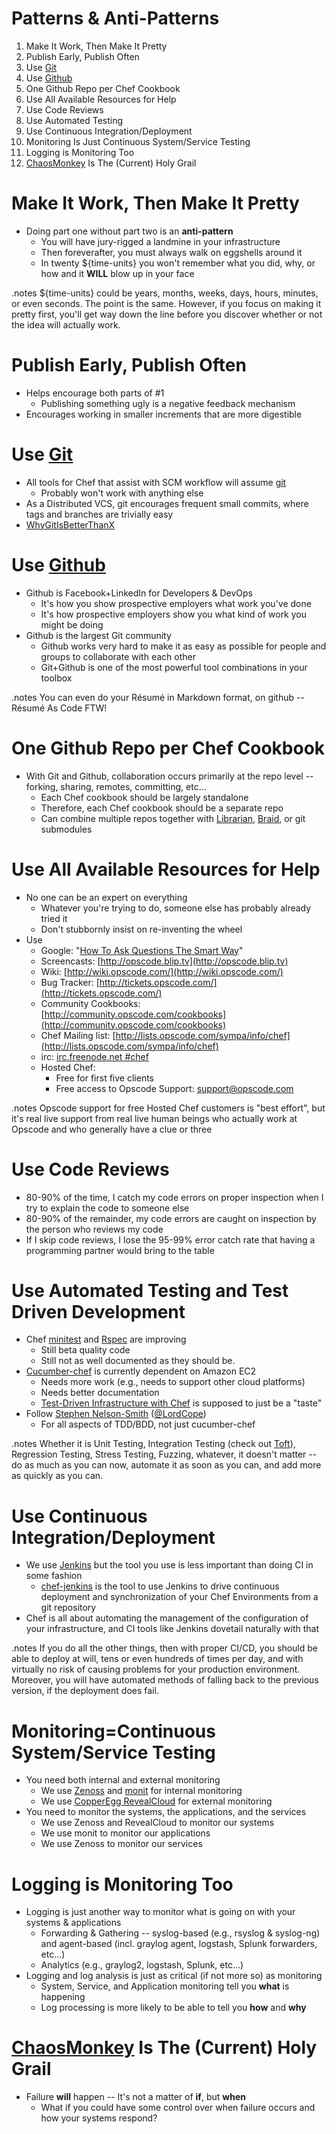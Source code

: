# Patterns & Anti-Patterns

1. Make It Work, Then Make It Pretty
1. Publish Early, Publish Often
1. Use [Git](http://git-scm.com/)
1. Use [Github](https://github.com/)
1. One Github Repo per Chef Cookbook
1. Use All Available Resources for Help
1. Use Code Reviews
1. Use Automated Testing
1. Use Continuous Integration/Deployment
1. Monitoring Is Just Continuous System/Service Testing
1. Logging is Monitoring Too
1. [ChaosMonkey](http://www.readwriteweb.com/cloud/2010/12/chaos-monkey-how-netflix-uses.php) Is The (Current) Holy Grail

# Make It Work, Then Make It Pretty

* Doing part one without part two is an __anti-pattern__
    + You will have jury-rigged a landmine in your infrastructure
    + Then foreverafter, you must always walk on eggshells around it
    + In twenty ${time-units} you won't remember what you did, why, or how and it __WILL__ blow up in your face

.notes ${time-units} could be years, months, weeks, days, hours, minutes,
or even seconds.  The point is the same.  However, if you focus on making
it pretty first, you'll get way down the line before you discover whether
or not the idea will actually work.

# Publish Early, Publish Often

* Helps encourage both parts of #1
    + Publishing something ugly is a negative feedback mechanism
* Encourages working in smaller increments that are more digestible

# Use [Git](http://git-scm.com/)

* All tools for Chef that assist with SCM workflow will assume [git](http://git-scm.com/)
    + Probably won't work with anything else
* As a Distributed VCS, git encourages frequent small commits, where tags and branches are trivially easy
* [WhyGitIsBetterThanX](http://whygitisbetterthanx.com/)

# Use [Github](https://github.com/)

* Github is Facebook+LinkedIn for Developers & DevOps
    + It's how you show prospective employers what work you've done
    + It's how prospective employers show you what kind of work you might be doing
* Github is the largest Git community
    + Github works very hard to make it as easy as possible for people and groups to collaborate with each other
    + Git+Github is one of the most powerful tool combinations in your toolbox

.notes You can even do your Résumé in Markdown format, on github -- Résumé As Code FTW!

# One Github Repo per Chef Cookbook

* With Git and Github, collaboration occurs primarily at the repo level -- forking, sharing, remotes, committing, etc...
    + Each Chef cookbook should be largely standalone
    + Therefore, each Chef cookbook should be a separate repo
    + Can combine multiple repos together with [Librarian](https://github.com/applicationsonline/librarian), [Braid](https://github.com/evilchelu/braid/wiki), or git submodules

# Use All Available Resources for Help

* No one can be an expert on everything
    + Whatever you're trying to do, someone else has probably already tried it
    + Don't stubbornly insist on re-inventing the wheel
* Use
    + Google: "[How To Ask Questions The Smart Way](http://catb.org/~esr/faqs/smart-questions.html#translations)"
    + Screencasts: [http://opscode.blip.tv](http://opscode.blip.tv)
    + Wiki: [http://wiki.opscode.com/](http://wiki.opscode.com/)
    + Bug Tracker: [http://tickets.opscode.com/](http://tickets.opscode.com/)
    + Community Cookbooks: [http://community.opscode.com/cookbooks](http://community.opscode.com/cookbooks)
    + Chef Mailing list: [http://lists.opscode.com/sympa/info/chef](http://lists.opscode.com/sympa/info/chef)
    + irc: [irc.freenode.net #chef](irc://irc.freenode.net/chef)
    + Hosted Chef:
        - Free for first five clients
        - Free access to Opscode Support: support@opscode.com

.notes Opscode support for free Hosted Chef customers is "best effort", but
it's real live support from real live human beings who actually work at
Opscode and who generally have a clue or three

# Use Code Reviews

* 80-90% of the time, I catch my code errors on proper inspection when I try to explain the code to someone else
* 80-90% of the remainder, my code errors are caught on inspection by the person who reviews my code
* If I skip code reviews, I lose the 95-99% error catch rate that having a programming partner would bring to the table

# Use Automated Testing and Test Driven Development

* Chef [minitest](https://github.com/seattlerb/minitest) and [Rspec](https://github.com/acrmp/chefspec) are improving
    + Still beta quality code
    + Still not as well documented as they should be.
* [Cucumber-chef](https://github.com/Atalanta/cucumber-chef) is currently dependent on Amazon EC2
    + Needs more work (e.g., needs to support other cloud platforms)
    + Needs better documentation
	- [Test-Driven Infrastructure with Chef](http://shop.oreilly.com/product/0636920020042.do) is supposed to just be a "taste"
* Follow [Stephen Nelson-Smith](http://www.atalanta-systems.com/people.html) ([@LordCope](https://twitter.com/#!/LordCope))
    + For all aspects of TDD/BDD, not just cucumber-chef

.notes Whether it is Unit Testing, Integration Testing (check out
[Toft](https://github.com/exceedhl/toft)), Regression Testing,
Stress Testing, Fuzzing, whatever, it doesn't matter -- do as much
as you can now, automate it as soon as you can, and add more as
quickly as you can.

# Use Continuous Integration/Deployment

* We use [Jenkins](http://jenkins-ci.org/) but the tool you use is less important than doing CI in some fashion
    + [chef-jenkins](https://github.com/adamhjk/chef-jenkins) is the tool to use Jenkins to drive continuous deployment and synchronization of your Chef Environments from a git repository
* Chef is all about automating the management of the configuration of your infrastructure, and CI tools like Jenkins dovetail naturally with that

.notes If you do all the other things, then with proper CI/CD, you should
be able to deploy at will, tens or even hundreds of times per day,
and with virtually no risk of causing problems for your production
environment.  Moreover, you will have automated methods of falling
back to the previous version, if the deployment does fail.

# Monitoring=Continuous System/Service Testing

* You need both internal and external monitoring
    + We use [Zenoss](http://community.zenoss.org/) and
      [monit](http://mmonit.com/monit/) for internal monitoring
    + We use [CopperEgg RevealCloud](http://www.copperegg.com/product/revealcloud)
      for external monitoring
* You need to monitor the systems, the applications, and the services
    + We use Zenoss and RevealCloud to monitor our systems
    + We use monit to monitor our applications
    + We use Zenoss to monitor our services

# Logging is Monitoring Too

* Logging is just another way to monitor what is going on with your systems & applications
    + Forwarding & Gathering  -- syslog-based (e.g., rsyslog & syslog-ng) and agent-based (incl. graylog agent, logstash, Splunk forwarders, etc...)
    + Analytics (e.g., graylog2, logstash, Splunk, etc...)
* Logging and log analysis is just as critical (if not more so) as monitoring
    + System, Service, and Application monitoring tell you __what__ is happening
    + Log processing is more likely to be able to tell you __how__ and __why__

# [ChaosMonkey](http://www.readwriteweb.com/cloud/2010/12/chaos-monkey-how-netflix-uses.php) Is The (Current) Holy Grail

* Failure __will__ happen -- It's not a matter of __if__, but __when__
    + What if you could have some control over when failure occurs and how
your systems respond?
